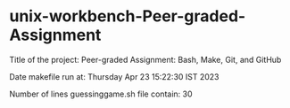 # unix-workbench-Peer-graded-Assignment
Title of the project: Peer-graded Assignment: Bash, Make, Git, and GitHub

Date makefile run at: Thursday Apr 23 15:22:30 IST 2023

Number of lines guessinggame.sh file contain: 30
